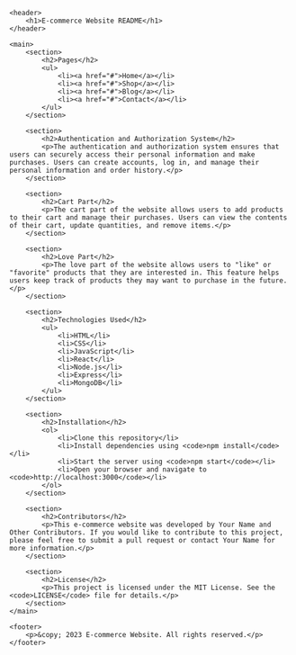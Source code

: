 
	<header>
		<h1>E-commerce Website README</h1>
	</header>

	<main>
		<section>
			<h2>Pages</h2>
			<ul>
				<li><a href="#">Home</a></li>
				<li><a href="#">Shop</a></li>
				<li><a href="#">Blog</a></li>
				<li><a href="#">Contact</a></li>
			</ul>
		</section>

		<section>
			<h2>Authentication and Authorization System</h2>
			<p>The authentication and authorization system ensures that users can securely access their personal information and make purchases. Users can create accounts, log in, and manage their personal information and order history.</p>
		</section>

		<section>
			<h2>Cart Part</h2>
			<p>The cart part of the website allows users to add products to their cart and manage their purchases. Users can view the contents of their cart, update quantities, and remove items.</p>
		</section>

		<section>
			<h2>Love Part</h2>
			<p>The love part of the website allows users to "like" or "favorite" products that they are interested in. This feature helps users keep track of products they may want to purchase in the future.</p>
		</section>

		<section>
			<h2>Technologies Used</h2>
			<ul>
				<li>HTML</li>
				<li>CSS</li>
				<li>JavaScript</li>
				<li>React</li>
				<li>Node.js</li>
				<li>Express</li>
				<li>MongoDB</li>
			</ul>
		</section>

		<section>
			<h2>Installation</h2>
			<ol>
				<li>Clone this repository</li>
				<li>Install dependencies using <code>npm install</code></li>
				<li>Start the server using <code>npm start</code></li>
				<li>Open your browser and navigate to <code>http://localhost:3000</code></li>
			</ol>
		</section>

		<section>
			<h2>Contributors</h2>
			<p>This e-commerce website was developed by Your Name and Other Contributors. If you would like to contribute to this project, please feel free to submit a pull request or contact Your Name for more information.</p>
		</section>

		<section>
			<h2>License</h2>
			<p>This project is licensed under the MIT License. See the <code>LICENSE</code> file for details.</p>
		</section>
	</main>

	<footer>
		<p>&copy; 2023 E-commerce Website. All rights reserved.</p>
	</footer>
